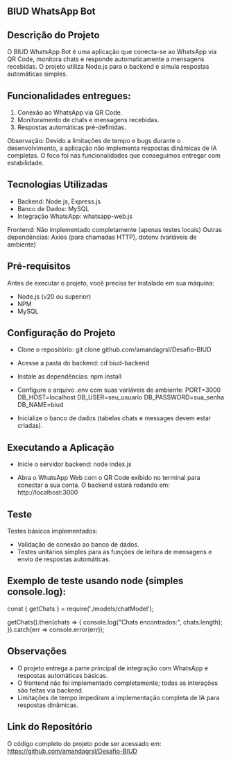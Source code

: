 ## BIUD WhatsApp Bot

## Descrição do Projeto
O BIUD WhatsApp Bot é uma aplicação que conecta-se ao WhatsApp via QR Code, 
monitora chats e responde automaticamente a mensagens recebidas. 
O projeto utiliza Node.js para o backend e simula respostas automáticas simples.

## Funcionalidades entregues:
1. Conexão ao WhatsApp via QR Code.
2. Monitoramento de chats e mensagens recebidas.
3. Respostas automáticas pré-definidas.

Observação: Devido a limitações de tempo e bugs durante o desenvolvimento,
a aplicação não implementa respostas dinâmicas de IA completas.
O foco foi nas funcionalidades que conseguimos entregar com estabilidade.

## Tecnologias Utilizadas
- Backend: Node.js, Express.js
- Banco de Dados: MySQL
- Integração WhatsApp: whatsapp-web.js

Frontend: Não implementado completamente (apenas testes locais)
Outras dependências: Axios (para chamadas HTTP), dotenv (variáveis de ambiente)

## Pré-requisitos
Antes de executar o projeto, você precisa ter instalado em sua máquina:
- Node.js (v20 ou superior)
- NPM
- MySQL

## Configuração do Projeto
- Clone o repositório:
git clone github.com/amandagrsl/Desafio-BIUD

- Acesse a pasta do backend:
cd biud-backend

- Instale as dependências:
npm install

- Configure o arquivo .env com suas variáveis de ambiente:
PORT=3000
DB_HOST=localhost
DB_USER=seu_usuario
DB_PASSWORD=sua_senha
DB_NAME=biud

- Inicialize o banco de dados (tabelas chats e messages devem estar criadas).

## Executando a Aplicação
- Inicie o servidor backend:
node index.js

- Abra o WhatsApp Web com o QR Code exibido no terminal para conectar a sua conta.
O backend estará rodando em:
http://localhost:3000

## Teste
Testes básicos implementados:
- Validação de conexão ao banco de dados.
- Testes unitários simples para as funções de leitura de mensagens e envio de respostas automáticas.

## Exemplo de teste usando node (simples console.log):
const { getChats } = require('./models/chatModel');

getChats().then(chats => {
  console.log("Chats encontrados:", chats.length);
}).catch(err => console.error(err));

## Observações
- O projeto entrega a parte principal de integração com WhatsApp e respostas automáticas básicas.
- O frontend não foi implementado completamente; todas as interações são feitas via backend.
- Limitações de tempo impediram a implementação completa de IA para respostas dinâmicas.

## Link do Repositório
O código completo do projeto pode ser acessado em:
https://github.com/amandagrsl/Desafio-BIUD
